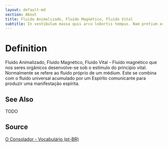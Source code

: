 ```yaml
---
layout: default-md
section: About
title: Fluido Animalizado, Fluido Magnético, Fluido Vital
subtitle: In vestibulum massa quis arcu lobortis tempus. Nam pretium arcu in odio vulputate luctus.
---
```


# Definition
Fluido Animalizado, Fluido Magnético, Fluido Vital - Fluido magnético que nos seres orgânicos desenvolve-se sob o estímulo do princípio vital. Normalmente se refere ao fluido próprio de um médium. Este se combina com o fluido universal acumulado por um Espírito comunicante para produzir uma manifestação espírita.

## See Also
TODO

## Source
[O Consolador - Vocabulário (pt-BR)](http://www.oconsolador.com.br/linkfixo/vocabulario/principal.html)


